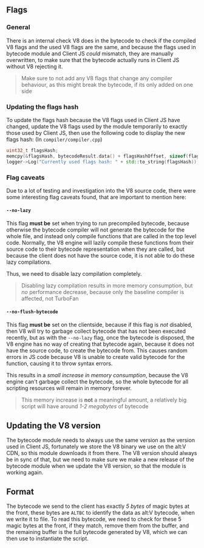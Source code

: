 ## Flags
### General
There is an internal check V8 does in the bytecode to check if the compiled V8 flags and the used V8 flags are the same,
and because the flags used in bytecode module and Client JS *could* mismatch, they are manually overwritten,
to make sure that the bytecode actually runs in Client JS without V8 rejecting it.

> Make sure to not add any V8 flags that change any compiler behaviour, as this might break the bytecode, if its only added on one side

### Updating the flags hash
To update the flags hash because the V8 flags used in Client JS have changed, update the V8 flags used by the module temporarily to
exactly those used by Client JS, then use the following code to display the new flags hash: (In `compiler/compiler.cpp`)
```c++
uint32_t flagsHash;
memcpy(&flagsHash, bytecodeResult.data() + flagsHashOffset, sizeof(flagsHash));
logger->Log("Currently used flags hash: " + std::to_string(flagsHash));
```

### Flag caveats

Due to a lot of testing and investigation into the V8 source code, there were some interesting flag caveats found, that are important to mention here:

#### `--no-lazy`

This flag **must be** set when trying to run precompiled bytecode, because otherwise the bytecode compiler will not generate the bytecode for the whole file,
and instead only compile functions that are called in the top level code. Normally, the V8 engine will lazily compile these functions from their source code
to their bytecode representation when they are called, but because the client does not have the source code, it is not able to do these lazy compilations.

Thus, we need to disable lazy compilation completely.

> Disabling lazy compilation results in more memory consumption, but *no* performance decrease, because only the baseline compiler is affected, not TurboFan

#### `--no-flush-bytecode`

This flag **must be** set on the clientside, because if this flag is *not* disabled, then V8 will try to garbage collect bytecode that has not been executed recently,
but as with the `--no-lazy` flag, once the bytecode is disposed, the V8 engine has no way of creating that bytecode again, because it does not have the source code,
to create the bytecode from. This causes random errors in JS code because V8 is unable to create valid bytecode for the function, causing it to throw syntax errors.

This results in a *small increase in memory consumption*, because the V8 engine can't garbage collect the bytecode, so the whole bytecode for all scripting resources
will remain in memory forever.

> This memory increase is **not** a meaningful amount, a relatively big script will have around *1-2 megabytes* of bytecode

## Updating the V8 version

The bytecode module needs to always use the same version as the version used in Client JS, fortunately we store the V8 binary we use on the alt:V CDN,
so this module downloads it from there.
The V8 version should always be in sync of that, but we need to make sure we make a new release of the bytecode module when we update the V8 version,
so that the module is working again.

## Format

The bytecode we send to the client has exactly *5 bytes* of magic bytes at the front, these bytes are `ALTBC` to identify the data as alt:V bytecode, when we write it to file.
To read this bytecode, we need to check for these 5 magic bytes at the front,  if they match, remove them from the buffer,
and the remaining buffer is the full bytecode generated by V8, which we can then use to instantiate the script.
